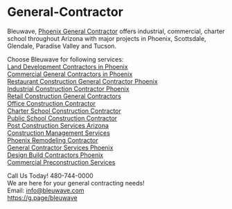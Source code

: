 # General-Contractor
Bleuwave, <a href="https://bleuwave.com/">Phoenix General Contractor</a> offers industrial, commercial, charter school throughout Arizona with major projects in Phoenix, Scottsdale, Glendale, Paradise Valley and Tucson. 

Choose Bleuwave for following services:<br>
<a href="https://bleuwave.com/phoenix-commercial-general-contractor/land-development-site-improvement/">Land Development Contractors in Phoenix</a><br>
<a href="https://bleuwave.com/phoenix-commercial-general-contractors/">Commercial General Contractors in Phoenix</a><br>
<a href="https://bleuwave.com/phoenix-commercial-general-contractor/restaurant-construction/">Restaurant Construction General Contractor Phoenix</a><br>
<a href="https://bleuwave.com/phoenix-commercial-general-contractor/industrial-construction/">Industrial Construction Contractor Phoenix</a><br>
<a href="https://bleuwave.com/phoenix-commercial-general-contractor/retail-construction/">Retail Construction General Contractors</a><br>
<a href="https://bleuwave.com/phoenix-commercial-general-contractor/office-commercial-construction/">Office Construction Contractor</a><br>
<a href="https://bleuwave.com/phoenix-commercial-general-contractor/public-school-charter-school-construction/">Charter School Construction Contractor</a><br>
<a href="https://bleuwave.com/phoenix-commercial-general-contractor/public-school-charter-school-construction/">Public School Construction Contractor</a><br>
<a href="https://bleuwave.com/phoenix-commercial-general-contractor/post-construction-services/">Post Construction Services Arizona</a><br>
<a href="https://bleuwave.com/phoenix-commercial-general-contractor/construction-management-services/">Construction Management Services</a><br>
<a href="https://bleuwave.com/phoenix-commercial-general-contractor/remodel-renovations/">Phoenix Remodeling Contractor</a><br>
<a href="https://bleuwave.com/phoenix-commercial-general-contractor/general-contractor-services/">General Contractor Services Phoenix</a><br>
<a href="https://bleuwave.com/phoenix-commercial-general-contractor/design-build-contractor-phoenix/">Design Build Contractors Phoenix</a><br>
<a href="https://bleuwave.com/phoenix-commercial-general-contractor/preconstruction-services/">Commercial Preconstruction Services</a><br>

Call Us Today! 480-744-0000<br>
We are here for your general contracting needs!<br>
Email: info@bleuwave.com<br>
https://g.page/bleuwave
